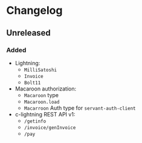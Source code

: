 <!--
SPDX-FileCopyrightText: 2020 Serokell <https://serokell.io/>

SPDX-License-Identifier: MPL-2.0
-->

# Changelog

## Unreleased

### Added

- Lightning:
  - `MilliSatoshi`
  - `Invoice`
  - `Bolt11`
- Macaroon authorization:
  - `Macaroon` type
  - `Macaroon.load`
  - `Macarroon` Auth type for `servant-auth-client`
- c-lightning REST API v1:
  - `/getinfo`
  - `/invoice/genInvoice`
  - `/pay`
